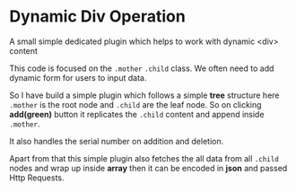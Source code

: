 # Dynamic Div Operation
A small simple dedicated plugin which helps to work with dynamic &lt;div> content

This code is focused on the <code>.mother</code> <code>.child</code> class. We often need to add dynamic form for users to input data.

So I have build a simple plugin which follows a simple <b>tree</b> structure here <code>.mother</code> is the root node and <code>.child</code> are the leaf node. So on clicking <b>add(green)</b> button it replicates the <code>.child</code> content and append inside <code>.mother</code>.

It also handles the serial number on addition and deletion.

Apart from that this simple plugin also fetches the all data from all <code>.child</code> nodes and wrap up inside <b>array</b> then it can be encoded in <b>json</b> and passed Http Requests.

